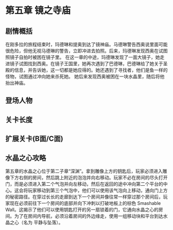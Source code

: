 # 第五章 镜之寺庙
## 剧情概括
在刚多拉的旅程结束时，玛德琳和提奥到达了镜神庙。马德琳警告西奥说里面可能很危险，但他无视马德琳的警告，立即冲进去拍照。后来，玛德琳发现西奥在试图照镜子自拍时被困在镜子里。
在这一章的中途，玛德琳发现了一面大镜子，她走进镜子试图找到西奥。在镜子王国里，她再次遇到了巴德琳，巴德琳给了她关于圣殿的信息，并告诉她，这一切都是她应得的。她还遇到了寻找者，他们是鱼一样的怪物，试图通过冲向她来杀死她。
她后来发现西奥被困在一块水晶里，随后将他抬出神庙。
## 登场人物
## 关卡长度
## 扩展关卡(**B面**/**C面**)
## 水晶之心攻略
第五章的水晶之心位于第二子章“深渊”。拿到雕像上方的钥匙后，玩家必须进入雕像下方右侧的房间，然后跳上附近的泡泡并向右移动。玩家不必在房间的尽头打开门，而是必须进入第二个气泡并向左移动，然后在返回的途中冲向第二个平台的中心。这会将玩家移动到第三个气泡中，他们可以使用该气泡向上移动，通向门上方的秘密路径。在穿过长长的走廊到达下一个房间并像往常一样穿过那个房间后，玩家现在必须前往下一个房间的底部并向下冲刺以打破地板上的棕色 Smashable Wall。这揭示了他们可以使用钥匙打开的另一扇锁着的门，它通向水晶之心的房间。为了在房间内导航，必须沿着房间的外边缘走，使用一组移动块和平台到达水晶之心（名为 平静与坠落）。 
